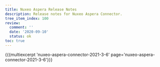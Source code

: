 ```yaml
---
title: Nuxeo Aspera Release Notes
description: Release notes for Nuxeo Aspera Connector.
tree_item_index: 100
review:
  comment: ''
  date: '2020-09-10'
  status: ok
toc: true
---
```


{{{multiexcerpt 'nuxeo-aspera-connector-2021-3-6' page='nuxeo-aspera-connector-2021-3-6'}}}
